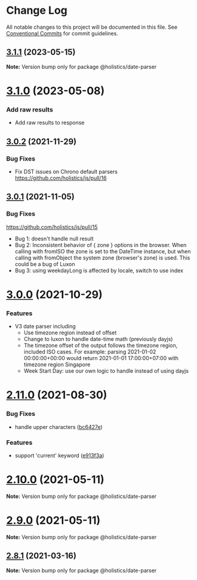 # Change Log

All notable changes to this project will be documented in this file.
See [Conventional Commits](https://conventionalcommits.org) for commit guidelines.

## [3.1.1](https://github.com/holistics/js/compare/@holistics/date-parser@3.0.2...@holistics/date-parser@3.1.1) (2023-05-15)

**Note:** Version bump only for package @holistics/date-parser





# [3.1.0](https://github.com/holistics/js/compare/@holistics/date-parser@3.0.2...@holistics/date-parser@3.1.0) (2023-05-08)


### Add raw results

* Add raw results to response





## [3.0.2](https://github.com/holistics/js/compare/@holistics/date-parser@3.0.1...@holistics/date-parser@3.0.2) (2021-11-29)

### Bug Fixes
* Fix DST issues on Chrono default parsers https://github.com/holistics/js/pull/16


## [3.0.1](https://github.com/holistics/js/compare/@holistics/date-parser@3.0.0...@holistics/date-parser@3.0.1) (2021-11-05)

### Bug Fixes

https://github.com/holistics/js/pull/15
* Bug 1: doesn't handle null result
* Bug 2: Inconsistent behavior of { zone } options in the browser. When calling with fromISO the zone is set to the DateTime instance, but when calling with fromObject the system zone (browser's zone) is used. This could be a bug of Luxon
* Bug 3: using weekdayLong is affected by locale, switch to use index


# [3.0.0](https://github.com/holistics/js/compare/@holistics/date-parser@2.9.0...@holistics/date-parser@3.0.0) (2021-10-29)
### Features
* V3 date parser including
  * Use timezone region instead of offset
  * Change to luxon to handle date-time math (previously dayjs)
  * The timezone offset of the output follows the timezone region, included ISO cases. For example: parsing 2021-01-02 00:00:00+00:00 would return 2021-01-01 17:00:00+07:00 with timezone region Singapore
  * Week Start Day: use our own logic to handle instead of using dayjs

# [2.11.0](https://github.com/holistics/js/compare/@holistics/date-parser@2.9.0...@holistics/date-parser@2.11.0) (2021-08-30)


### Bug Fixes

* handle upper characters ([bc6427e](https://github.com/holistics/js/commit/bc6427e9836aa0b80b5b3a6b61b82debca52f0df))


### Features

* support 'current' keyword ([e913f3a](https://github.com/holistics/js/commit/e913f3a4d74ff0823969aaa58bdf3c082fb71427))





# [2.10.0](https://github.com/holistics/js/compare/@holistics/date-parser@2.9.0...@holistics/date-parser@2.10.0) (2021-05-11)

**Note:** Version bump only for package @holistics/date-parser





# [2.9.0](https://github.com/holistics/js/compare/@holistics/date-parser@2.8.1...@holistics/date-parser@2.9.0) (2021-05-11)

**Note:** Version bump only for package @holistics/date-parser





## [2.8.1](https://github.com/holistics/js/compare/@holistics/date-parser@2.8.0...@holistics/date-parser@2.8.1) (2021-03-16)

**Note:** Version bump only for package @holistics/date-parser

